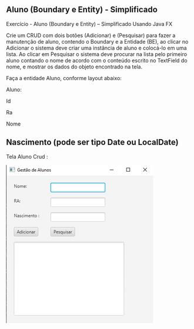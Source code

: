 ## Aluno (Boundary e Entity) - Simplificado

Exercício - Aluno (Boundary e Entity) – Simplificado Usando Java FX

Crie um CRUD com dois botões (Adicionar) e (Pesquisar) para fazer a manutenção de aluno, contendo o Boundary e a Entidade (BE), ao clicar no Adicionar o sistema deve criar uma instância de aluno e colocá-lo em uma lista. Ao clicar em Pesquisar o sistema deve procurar na lista pelo primeiro aluno contando o nome de acordo com o conteúdo escrito no TextField do nome, e mostrar os dados do objeto encontrado na tela.

Faça a entidade Aluno, conforme layout abaixo:

Aluno:

Id        

Ra

Nome

Nascimento (pode ser tipo Date ou LocalDate)
--------------------------------------------------------------
Tela Aluno Crud :

![Alt text](image.png)